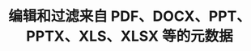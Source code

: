 ---
############################# Static ############################
layout: "auto-gen-gist"
draft: false
path: "zh/redaction/net/metadata /dot/"
otherformats: PDF DOC DOCX DOCM DOTX DOTM RTF XLSX XLSM XLTX XLTM XLS XLT CSV PPT PPTX  PPS POT PPSX PPTM PPSM POTM JPEG TIFF PNG BMP GIF 

############################# Head ############################
head_title: "在 .NET 中对 PDF、DOCX、PPT、PPTX、XLS、XLSX 应用元数据编辑"
head_description: "GroupDocs.Redactions .NET API 允许软件开发人员将元数据编辑应用于不同的文件格式，如 PDF DOC DOCX RTF XLSX CSV PPT PPTX 和图像"

############################# Header ############################
title: "编辑和过滤来自 PDF、DOCX、PPT、PPTX、XLS、XLSX 等的元数据"
description: "GroupDocs.Redactions .NET API 允许软件开发人员编辑或过滤来自各种文件格式（如 PDF、DOC、DOCX、PPT、PPTX、XLS、XLSX 等）的元数据"

######################### Download Button #######################
button:
    enable: true

############################# About ############################
about:
    enable: true
    title: "什么是元数据编辑？"
    content: |
        元数据是一种提供有关其他数据的信息的数据。换句话说，许多人认为元数据是对数据的引用。它有助于总结有关数据的基本信息，可用于轻松跟踪和管理数据。 GroupDocs.Redaction for .NET 是一个强大的本地 API，允许软件开发人员编辑来自各种文档类型的敏感和分类信息，而无需安装任何外部软件或第三方工具。它提供了对各种过滤器的支持，例如作者、公司、类别、文档大小、创建日期、标题、LastPrinted、评论等。它可以帮助用户将元数据编辑应用于各种流行的文档格式，如文字处理文档、Excel 工作表、演示文稿、PDF 和光栅图像文件。开发人员还可以通过应用过滤器或使用搜索来更新、替换或删除元数据。此外，开发人员可以在一次调用中轻松应用多个编辑。因此，最好尝试通过下载 API 并探索其基本和高级功能来自动化您的文档和元数据编辑过程。

############################# content ############################
steps:
    enable: true
    block:
    - title_left: "如何从 Java 中的 DOT 文档中清除元数据"
      content_left: |
        GroupDocs.Redaction for .NET 是一个强大的 API，允许程序员使用过滤器或通过正则表达式搜索来编辑、隐藏或替换来自众多流行文档类型的分类信息。

        以下 .NET 代码示例展示了如何应用元数据编辑以将文档中的所有或特定元数据替换为空值或最小值。 

      title_right: "将元数据编辑应用到 DOT 文件"
      content_right: |
        * 创建 [Redactor](https://apireference.groupdocs.com/redaction/net/groupdocs.redaction/redactor) 类的实例
        * 使用 [EraseMetadataRedaction](https://apireference.groupdocs.com/redaction/net/groupdocs.redaction.redactions/erasemetadataredaction) 的 EraseMetadataRedaction 对象调用 redactor.Apply 方法
        * 调用 redactor.save 方法将文档以原始格式保存到“*_Redacted.*”文件中

      gisthash: "8f1bc20dff33c9a45c01a9e251555bf1"
      gistfile: "how_to_clean_metadata_dotnet.cs"
      
    - title_left: "通过 .NET 编辑来自 DOT 文件的元数据"
      content_left: |
        GroupDocs.Redaction .NET API 通过帮助开发人员嵌入文档自动化和报告作业，只需几行代码，无需任何外部依赖，从而使他们的生活变得轻松。
        
        下面的 C# .NET 代码示例展示了软件开发人员如何通过几行代码从文档的元数据中删除敏感数据。 
        
      title_right: "来自 DOT 文件的元数据编辑"
      content_right: |
        * 创建 [Redactor](https://apireference.groupdocs.com/redaction/net/groupdocs.redaction/redactor) 类的实例
        * 调用 [MetadataRedaction](https://apireference.groupdocs.com/redaction/net/groupdocs.redaction.redactions/metadataredaction)
        * 调用 redaction.Filter 方法
        * 调用 redactor.save 方法将文档以原始格式保存到“*_Redacted.*”文件中
        
      gisthash: "8dee499186930d60909dffa54579c9f4"
      gistfile: "how_to_redact_metadata_dotnet.cs"

    - title_left: "系统要求"
      content_left: |
        所有主要平台和操作系统都支持用于 .NET API 的 GroupDocs.Redaction。 如需完整的系统要求指南，请访问 [系统要求](https://docs.groupdocs.com/redaction/net/system-requirements/) 在执行以下代码之前，请确保您已安装以下先决条件 系统：
        * 操作系统：Microsoft Windows、Linux、MacOS
        * 开发环境：Visual Studio、Xamarin、MonoDevelop 等
        * 框架：.NET Framework、.NET Standard、.NET Core、Mono
        * 从 [NuGet](https://www.nuget.org/packages/GroupDocs.Redaction/) 获取最新版本的 GroupDocs.Redaction .NET API
        
      title_right: "为什么使用 GroupDocs.Redaction"
      content_right: |
        * 允许用户添加自定义文档格式和编辑类型
        * 删除敏感信息不需要额外的软件
        * 能够将页面范围渲染文档设置为 PDF
        * 编辑不同类型元数据的简便方法：作者姓名、版本、标题、主题、描述等等
        * 文件信息提取——文件类型、页数等。
        * 全面支持多种数据格式

demos:
    enable: true
  

more_formats:
    enable: true


back_to_top:
    enable: true
---